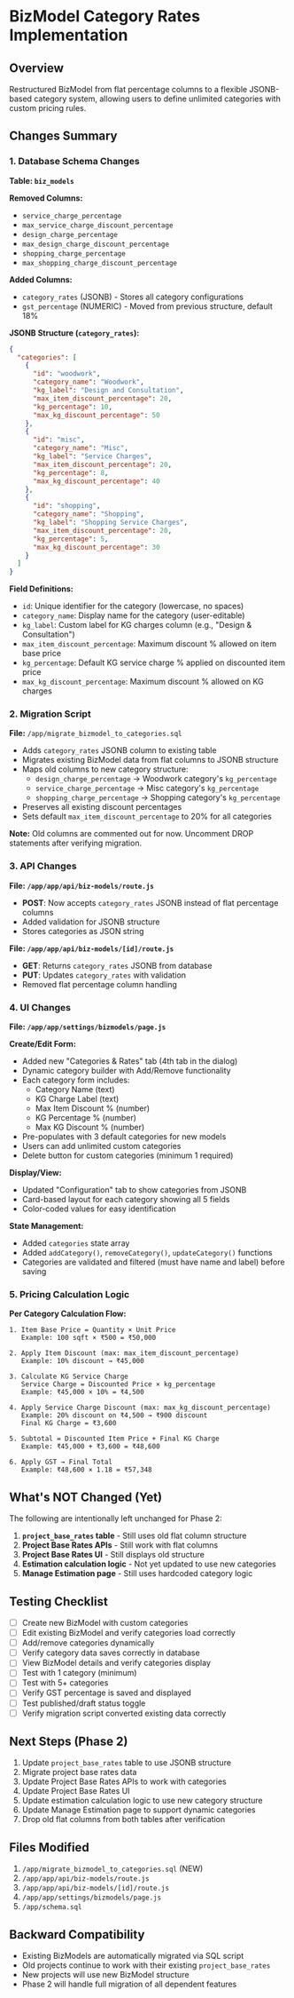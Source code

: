 # BizModel Category Rates Implementation

## Overview
Restructured BizModel from flat percentage columns to a flexible JSONB-based category system, allowing users to define unlimited categories with custom pricing rules.

## Changes Summary

### 1. Database Schema Changes

**Table: `biz_models`**

**Removed Columns:**
- `service_charge_percentage`
- `max_service_charge_discount_percentage`
- `design_charge_percentage`
- `max_design_charge_discount_percentage`
- `shopping_charge_percentage`
- `max_shopping_charge_discount_percentage`

**Added Columns:**
- `category_rates` (JSONB) - Stores all category configurations
- `gst_percentage` (NUMERIC) - Moved from previous structure, default 18%

**JSONB Structure (`category_rates`):**
```json
{
  "categories": [
    {
      "id": "woodwork",
      "category_name": "Woodwork",
      "kg_label": "Design and Consultation",
      "max_item_discount_percentage": 20,
      "kg_percentage": 10,
      "max_kg_discount_percentage": 50
    },
    {
      "id": "misc",
      "category_name": "Misc",
      "kg_label": "Service Charges",
      "max_item_discount_percentage": 20,
      "kg_percentage": 8,
      "max_kg_discount_percentage": 40
    },
    {
      "id": "shopping",
      "category_name": "Shopping",
      "kg_label": "Shopping Service Charges",
      "max_item_discount_percentage": 20,
      "kg_percentage": 5,
      "max_kg_discount_percentage": 30
    }
  ]
}
```

**Field Definitions:**
- `id`: Unique identifier for the category (lowercase, no spaces)
- `category_name`: Display name for the category (user-editable)
- `kg_label`: Custom label for KG charges column (e.g., "Design & Consultation")
- `max_item_discount_percentage`: Maximum discount % allowed on item base price
- `kg_percentage`: Default KG service charge % applied on discounted item price
- `max_kg_discount_percentage`: Maximum discount % allowed on KG charges

### 2. Migration Script

**File:** `/app/migrate_bizmodel_to_categories.sql`

- Adds `category_rates` JSONB column to existing table
- Migrates existing BizModel data from flat columns to JSONB structure
- Maps old columns to new category structure:
  - `design_charge_percentage` → Woodwork category's `kg_percentage`
  - `service_charge_percentage` → Misc category's `kg_percentage`
  - `shopping_charge_percentage` → Shopping category's `kg_percentage`
- Preserves all existing discount percentages
- Sets default `max_item_discount_percentage` to 20% for all categories

**Note:** Old columns are commented out for now. Uncomment DROP statements after verifying migration.

### 3. API Changes

**File: `/app/app/api/biz-models/route.js`**
- **POST**: Now accepts `category_rates` JSONB instead of flat percentage columns
- Added validation for JSONB structure
- Stores categories as JSON string

**File: `/app/app/api/biz-models/[id]/route.js`**
- **GET**: Returns `category_rates` JSONB from database
- **PUT**: Updates `category_rates` with validation
- Removed flat percentage column handling

### 4. UI Changes

**File: `/app/app/settings/bizmodels/page.js`**

**Create/Edit Form:**
- Added new "Categories & Rates" tab (4th tab in the dialog)
- Dynamic category builder with Add/Remove functionality
- Each category form includes:
  - Category Name (text)
  - KG Charge Label (text)
  - Max Item Discount % (number)
  - KG Percentage % (number)
  - Max KG Discount % (number)
- Pre-populates with 3 default categories for new models
- Users can add unlimited custom categories
- Delete button for custom categories (minimum 1 required)

**Display/View:**
- Updated "Configuration" tab to show categories from JSONB
- Card-based layout for each category showing all 5 fields
- Color-coded values for easy identification

**State Management:**
- Added `categories` state array
- Added `addCategory()`, `removeCategory()`, `updateCategory()` functions
- Categories are validated and filtered (must have name and label) before saving

### 5. Pricing Calculation Logic

**Per Category Calculation Flow:**

```
1. Item Base Price = Quantity × Unit Price
   Example: 100 sqft × ₹500 = ₹50,000

2. Apply Item Discount (max: max_item_discount_percentage)
   Example: 10% discount → ₹45,000

3. Calculate KG Service Charge
   Service Charge = Discounted Price × kg_percentage
   Example: ₹45,000 × 10% = ₹4,500

4. Apply Service Charge Discount (max: max_kg_discount_percentage)
   Example: 20% discount on ₹4,500 → ₹900 discount
   Final KG Charge = ₹3,600

5. Subtotal = Discounted Item Price + Final KG Charge
   Example: ₹45,000 + ₹3,600 = ₹48,600

6. Apply GST → Final Total
   Example: ₹48,600 × 1.18 = ₹57,348
```

## What's NOT Changed (Yet)

The following are intentionally left unchanged for Phase 2:

1. **`project_base_rates` table** - Still uses old flat column structure
2. **Project Base Rates APIs** - Still work with flat columns
3. **Project Base Rates UI** - Still displays old structure
4. **Estimation calculation logic** - Not yet updated to use new categories
5. **Manage Estimation page** - Still uses hardcoded category logic

## Testing Checklist

- [ ] Create new BizModel with custom categories
- [ ] Edit existing BizModel and verify categories load correctly
- [ ] Add/remove categories dynamically
- [ ] Verify category data saves correctly in database
- [ ] View BizModel details and verify categories display
- [ ] Test with 1 category (minimum)
- [ ] Test with 5+ categories
- [ ] Verify GST percentage is saved and displayed
- [ ] Test published/draft status toggle
- [ ] Verify migration script converted existing data correctly

## Next Steps (Phase 2)

1. Update `project_base_rates` table to use JSONB structure
2. Migrate project base rates data
3. Update Project Base Rates APIs to work with categories
4. Update Project Base Rates UI
5. Update estimation calculation logic to use new category structure
6. Update Manage Estimation page to support dynamic categories
7. Drop old flat columns from both tables after verification

## Files Modified

1. `/app/migrate_bizmodel_to_categories.sql` (NEW)
2. `/app/app/api/biz-models/route.js`
3. `/app/app/api/biz-models/[id]/route.js`
4. `/app/app/settings/bizmodels/page.js`
5. `/app/schema.sql`

## Backward Compatibility

- Existing BizModels are automatically migrated via SQL script
- Old projects continue to work with their existing `project_base_rates`
- New projects will use new BizModel structure
- Phase 2 will handle full migration of all dependent features
